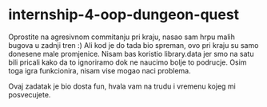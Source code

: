 # internship-4-oop-dungeon-quest
Oprostite na agresivnom commitanju pri kraju, nasao sam hrpu malih bugova u zadnji tren :) 
Ali kod je do tada  bio spreman, ovo pri kraju su samo donesene male promjenice.
Nisam bas koristio library.data jer smo na satu bili pricali kako da to ignoriramo dok ne naucimo bolje to podrucje.
Osim toga igra funkcionira, nisam vise mogao naci problema.

Ovaj zadatak je bio dosta fun, hvala vam na trudu i vremenu kojeg mi posvecujete.
